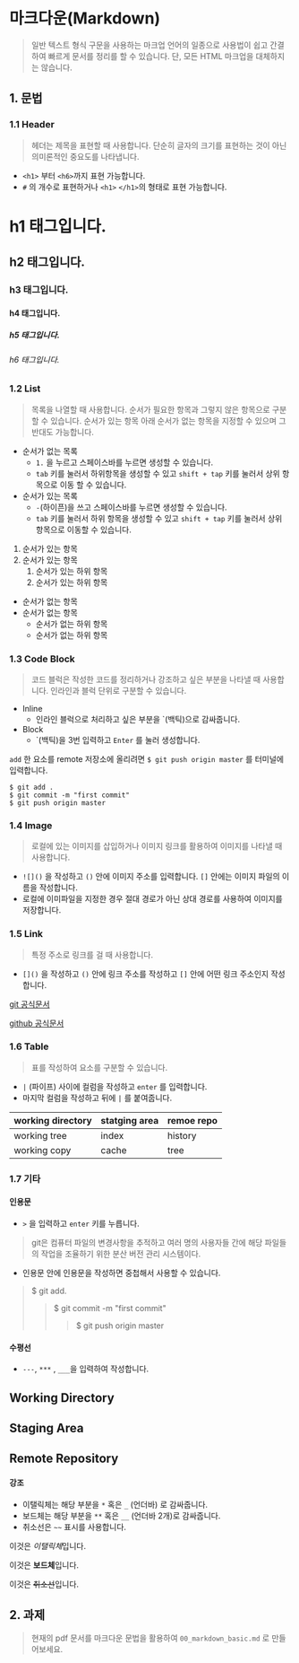 # 마크다운(Markdown)

> 일반 텍스트 형식 구문을 사용하는 마크업 언어의 일종으로 사용법이 쉽고 간결하여 빠르게 문서를 정리를 할 수 있습니다. 단, 모든 HTML 마크업을 대체하지는 않습니다.

## 1. 문법
### 1.1 Header
> 헤더는 제목을 표현할 때 사용합니다. 단순히 글자의 크기를 표현하는 것이 아닌 의미론적인 중요도를 나타냅니다.
- `<h1>` 부터 `<h6>`까지 표현 가능합니다.
- `#` 의 개수로 표현하거나 `<h1>` `</h1>`의 형태로 표현 가능합니다.

# h1 태그입니다.
## h2 태그입니다.
### h3 태그입니다.
#### h4 태그입니다.
##### h5 태그입니다.
###### h6 태그입니다.

### 1.2 List
> 목록을 나열할 때 사용합니다. 순서가 필요한 항목과 그렇지 않은 항목으로 구분할 수 있습니다. 순서가 있는 항목 아래 순서가 없는 항목을 지정할 수 있으며 그 반대도 가능합니다.
- 순서가 없는 목록
    - `1.` 을 누르고 스페이스바를 누르면 생성할 수 있습니다.
    - `tab` 키를 눌러서 하위항목을 생성할 수 있고 `shift + tap` 키를 눌러서 상위 항목으로 이동 할 수 있습니다.
- 순서가 있는 목록
    - `-`(하이픈)을 쓰고 스페이스바를 누르면 생성할 수 있습니다.
    - `tab` 키를 눌러서 하위 항목을 생성할 수 있고 `shift + tap` 키를 눌러서 상위 항목으로 이동할 수 있습니다.
1. 순서가 있는 항목
2. 순서가 있는 항목
    1. 순서가 있는 하위 항목
    2. 순서가 있는 하위 항목
- 순서가 없는 항목
- 순서가 없는 항목
    - 순서가 없는 하위 항목
    - 순서가 없는 하위 항목
### 1.3 Code Block
> 코드 블럭은 작성한 코드를 정리하거나 강조하고 싶은 부분을 나타낼 때 사용합니다. 인라인과 블럭 단위로 구분할 수 있습니다.
- Inline
    - 인라인 블럭으로 처리하고 싶은 부분을 `(백틱)으로 감싸줍니다.
- Block
    - \`(백틱)을 3번 입력하고 `Enter` 를 눌러 생성합니다.

`add` 한 요소를 remote 저장소에 올리려면 `$ git push origin master` 를 터미널에 입력합니다.

```
$ git add .
$ git commit -m "first commit"
$ git push origin master
```

### 1.4 Image
> 로컬에 있는 이미지를 삽입하거나 이미지 링크를 활용하여 이미지를 나타낼 때 사용합니다.
- `![]()` 을 작성하고 `()` 안에 이미지 주소를 입력합니다. `[]` 안에는 이미지 파일의 이름을 작성합니다.
- 로컬에 이미파일을 지정한 경우 절대 경로가 아닌 상대 경로를 사용하여 이미지를 저장합니다.

### 1.5 Link
> 특정 주소로 링크를 걸 때 사용합니다.
- `[]()` 을 작성하고  `()` 안에 링크 주소를 작성하고 `[]` 안에 어떤 링크 주소인지 작성합니다.

[git 공식문서](https://git-scm.com/)

[github 공식문서](https://github.com/)

### 1.6 Table
> 표를 작성하여 요소를 구분할 수 있습니다.
- `|` (파이프) 사이에 컬럼을 작성하고 `enter` 를 입력합니다.
- 마지막 컬럼을 작성하고 뒤에 `|` 를 붙여줍니다.


|working directory|statging area|remoe repo|
|---|---|---|
|working tree|index|history|
|working copy|cache|tree|

### 1.7 기타
#### 인용문
- `>` 을 입력하고 `enter` 키를 누릅니다.
> git은 컴퓨터 파일의 변경사항을 추적하고 여러 명의 사용자들 간에 해당 파일들의 작업을 조율하기 위한 분산 버전 관리 시스템이다.

- 인용문 안에 인용문을 작성하면 중첩해서 사용할 수 있습니다.
> $ git add.
>> $ git commit -m "first commit"
>>> $ git push origin master

#### 수평선
- `---`, `***` , `___`을 입력하여 작성합니다.

Working Directory
---
Staging Area
---
Remote Repository
---

#### 강조
- 이탤릭체는 해당 부분을 `*` 혹은 `_` (언더바) 로 감싸줍니다.
- 보드체는 해당 부분을 `**` 혹은 `__` (언더바 2개)로 감싸줍니다.
- 취소선은 `~~` 표시를 사용합니다.

이것은 *이탤릭체*입니다.

이것은 **보드체**입니다.

이것은 ~~취소선~~입니다.

## 2. 과제
> 현재의 pdf 문서를 마크다운 문법을 활용하여 `00_markdown_basic.md` 로 만들어보세요.